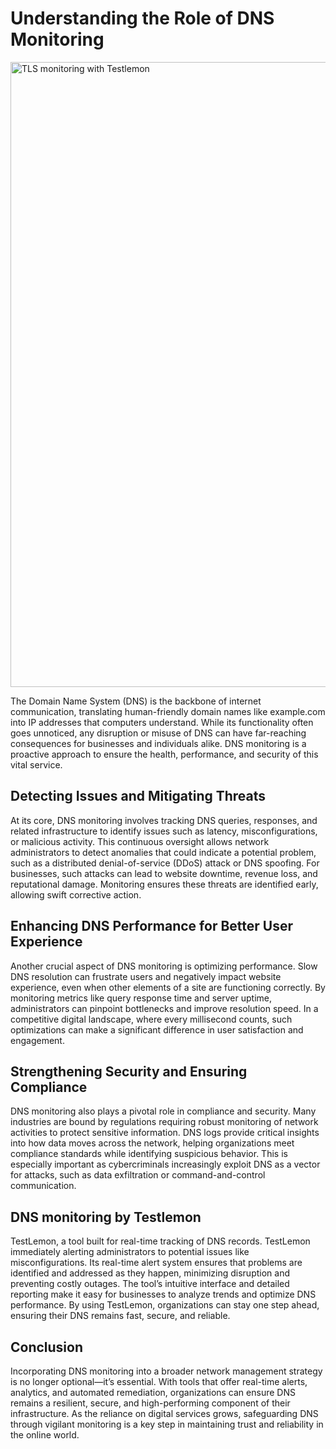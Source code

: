 # Understanding the Role of DNS Monitoring

<img src="/images/monitoring/dns-1.png" alt="TLS monitoring with Testlemon" width="1000"/>

The Domain Name System (DNS) is the backbone of internet communication, translating human-friendly domain names like example.com into IP addresses that computers understand. While its functionality often goes unnoticed, any disruption or misuse of DNS can have far-reaching consequences for businesses and individuals alike. DNS monitoring is a proactive approach to ensure the health, performance, and security of this vital service.

## Detecting Issues and Mitigating Threats
At its core, DNS monitoring involves tracking DNS queries, responses, and related infrastructure to identify issues such as latency, misconfigurations, or malicious activity. This continuous oversight allows network administrators to detect anomalies that could indicate a potential problem, such as a distributed denial-of-service (DDoS) attack or DNS spoofing. For businesses, such attacks can lead to website downtime, revenue loss, and reputational damage. Monitoring ensures these threats are identified early, allowing swift corrective action.

## Enhancing DNS Performance for Better User Experience
Another crucial aspect of DNS monitoring is optimizing performance. Slow DNS resolution can frustrate users and negatively impact website experience, even when other elements of a site are functioning correctly. By monitoring metrics like query response time and server uptime, administrators can pinpoint bottlenecks and improve resolution speed. In a competitive digital landscape, where every millisecond counts, such optimizations can make a significant difference in user satisfaction and engagement.

## Strengthening Security and Ensuring Compliance
DNS monitoring also plays a pivotal role in compliance and security. Many industries are bound by regulations requiring robust monitoring of network activities to protect sensitive information. DNS logs provide critical insights into how data moves across the network, helping organizations meet compliance standards while identifying suspicious behavior. This is especially important as cybercriminals increasingly exploit DNS as a vector for attacks, such as data exfiltration or command-and-control communication.

## DNS monitoring by Testlemon
TestLemon, a tool built for real-time tracking of DNS records. TestLemon immediately alerting administrators to potential issues like misconfigurations. Its real-time alert system ensures that problems are identified and addressed as they happen, minimizing disruption and preventing costly outages. The tool’s intuitive interface and detailed reporting make it easy for businesses to analyze trends and optimize DNS performance. By using TestLemon, organizations can stay one step ahead, ensuring their DNS remains fast, secure, and reliable.

## Conclusion
Incorporating DNS monitoring into a broader network management strategy is no longer optional—it’s essential. With tools that offer real-time alerts, analytics, and automated remediation, organizations can ensure DNS remains a resilient, secure, and high-performing component of their infrastructure. As the reliance on digital services grows, safeguarding DNS through vigilant monitoring is a key step in maintaining trust and reliability in the online world.